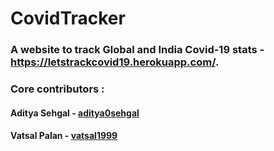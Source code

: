 # CovidTracker
### A website to track Global and India Covid-19 stats - https://letstrackcovid19.herokuapp.com/.
### Core contributors :
#### Aditya Sehgal - [aditya0sehgal](https://github.com/aditya0sehgal)
#### Vatsal Palan - [vatsal1999](https://github.com/vatsal1999)
